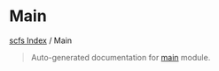 # Main

[scfs Index](../README.md#scfs-index) /
Main

> Auto-generated documentation for [main](https://github.com/pepe5/scfs/blob/main/main/__init__.py) module.

